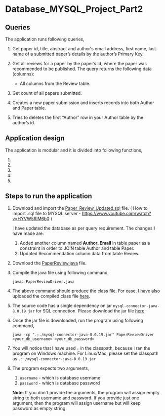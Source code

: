 # Database_MYSQL_Project_Part2

## Queries

The application runs following queries,

1. Get paper id, title, abstract and author's email address, first name, last name of a submitted paper’s details by the author’s Primary Key.

2. Get all reviews for a paper by the paper’s Id, where the paper was recommended to be published. The query returns the following data (columns): 
   
   - All columns from the Review table.

3. Get count of all papers submitted.

4. Creates a new paper submission and inserts records into both Author and Paper table.

5. Tries to deletes the first “Author” row in your Author table by the author’s id.

## Application design

The application is modular and it is divided into following functions,

   1. 

   2.

   3. 

   4.

   5.

## Steps to run the application

1. Download and import the [Paper_Review_Updated.sql](https://raw.githubusercontent.com/mitya367/Database_MYSQL_Project_Part2/master/Project%20Part%202/Paper_Review_Updated.sql) file.
   ( How to import .sql file to MYSQL server - https://www.youtube.com/watch?v=HYVW5RlM6b0 )

   I have updated the database as per query requirement. The changes I have made are:
      1. Added another column named **Author_Email** in table paper as a constraint in order to JOIN table Author and table Paper.
      2. Updated Recommendation column data from table Review. 

2. Download the  [PaperReview.java](https://raw.githubusercontent.com/mitya367/Database_MYSQL_Project_Part2/master/Project%20Part%202/PaperReviewDriver.java) file. 


3. Compile the java file using following command,

      ```
      javac PaperReviewDriver.java
      ```

4. The above command should produce the class file. For ease, I have also uploaded the compiled class file [here](https://github.com/mitya367/Database_MYSQL_Project_Part2/blob/master/Project%20Part%202/PaperReviewDriver.class?raw=true).

5. The source code has a single dependency on jar `mysql-connector-java-8.0.19.jar` for SQL connection. Please download the jar file [here](https://github.com/mitya367/Database_MYSQL_Project_Part2/blob/master/Project%20Part%202/mysql-connector-java-8.0.19.jar?raw=true).

6. Once the jar file is downloaded, run the program using following command,

      ```
      java -cp ".;./mysql-connector-java-8.0.19.jar" PaperReviewDriver <your_db_username> <your_db_password>
      ```

7. You will notice that I have used `;` in the classpath, because I ran the program on Windows machine. For Linux/Mac, please set the classpath as `.:./mysql-connector-java-8.0.19.jar`

8. The program expects two arguments,

   1. `username`  - which is database username
   2. `password`  - which is database password

   **Note**: If you don't provide the arguments, the program will assign empty string to both username and password. If you provide just one argument, then the program will assign username but will keep password as empty string.

